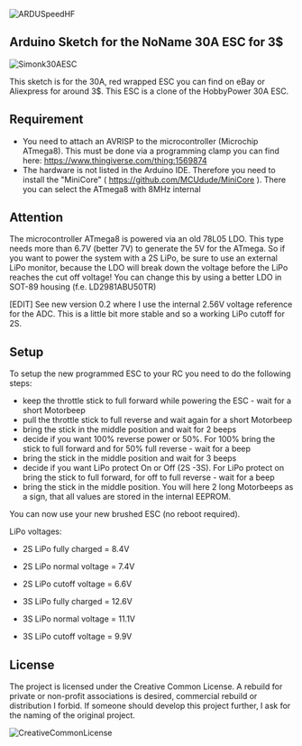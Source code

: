 ![ARDUSpeedHF](https://marcostoffers.github.io/arduspeedhfNGlogo640.png)
## Arduino Sketch for the NoName 30A ESC for 3$
![Simonk30AESC](https://marcostoffers.github.io/simonk30a.png)

This sketch is for the 30A, red wrapped ESC you can find on eBay or Aliexpress for around 3$. This ESC is a clone of the HobbyPower 30A ESC.

## Requirement
- You need to attach an AVRISP to the microcontroller (Microchip ATmega8). This must be done via a programming clamp you can find here: https://www.thingiverse.com/thing:1569874
- The hardware is not listed in the Arduino IDE. Therefore you need to install the "MiniCore" ( https://github.com/MCUdude/MiniCore ). There you can select the ATmega8 with 8MHz internal

## Attention
The microcontroller ATmega8 is powered via an old 78L05 LDO. This type needs more than 6.7V (better 7V) to generate the 5V for the ATmega. So if you want to power the system with a 2S LiPo, be sure to use an external LiPo monitor, because the LDO will break down the voltage before the LiPo reaches the cut off voltage! You can change this by using a better LDO in SOT-89 housing (f.e. LD2981ABU50TR)

[EDIT] See new version 0.2 where I use the internal 2.56V voltage reference for the ADC. This is a little bit more stable and so a working LiPo cutoff for 2S.

## Setup
To setup the new programmed ESC to your RC you need to do the following steps:
* keep the throttle stick to full forward while powering the ESC - wait for a short Motorbeep
* pull the throttle stick to full reverse and wait again for a short Motorbeep
* bring the stick in the middle position and wait for 2 beeps
* decide if you want 100% reverse power or 50%. For 100% bring the stick to full forward and for 50% full reverse - wait for a beep
* bring the stick in the middle position and wait for 3 beeps
* decide if you want LiPo protect On or Off (2S -3S). For LiPo protect on bring the stick to full forward, for off to full reverse - wait for a beep
* bring the stick in the middle position. You will here 2 long Motorbeeps as a sign, that all values are stored in the internal EEPROM.

You can now use your new brushed ESC (no reboot required).

LiPo voltages:
* 2S LiPo fully charged = 8.4V
* 2S LiPo normal voltage = 7.4V
* 2S LiPo cutoff voltage = 6.6V

* 3S LiPo fully charged = 12.6V
* 3S LiPo normal voltage = 11.1V
* 3S LiPo cutoff voltage = 9.9V
 
## License
The project is licensed under the Creative Common License. A rebuild for private or non-profit associations is desired, commercial rebuild or distribution I forbid. If someone should develop this project further, I ask for the naming of the original project.

![CreativeCommonLicense](https://marcostoffers.github.io/cc.png)

